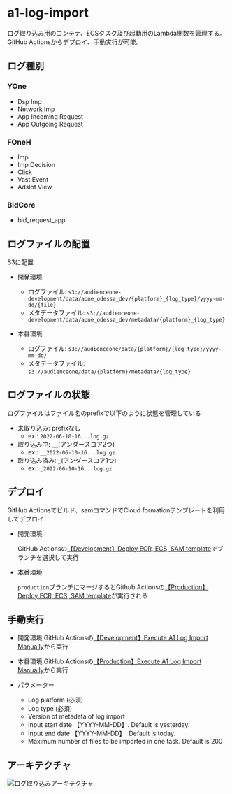 # a1-log-import
ログ取り込み用のコンテナ、ECSタスク及び起動用のLambda関数を管理する。
GitHub Actionsからデプロイ、手動実行が可能。

## ログ種別
### YOne
- Dsp Imp
- Network Imp
- App Incoming Request
- App Outgoing Request
### FOneH
- Imp
- Imp Decision
- Click
- Vast Event
- Adslot View

### BidCore
- bid_request_app

## ログファイルの配置
S3に配置
- 開発環境
  - ログファイル: `s3://audienceone-development/data/aone_odessa_dev/{platform}_{log_type}/yyyy-mm-dd/{file}`
  - メタデータファイル: `s3://audienceone-development/data/aone_odessa_dev/metadata/{platform}_{log_type}`

- 本番環境
  - ログファイル: `s3://audienceone/data/{platform}/{log_type}/yyyy-mm-dd/` 
  - メタデータファイル: `s3://audienceone/data/{platform}/metadata/{log_type}`

## ログファイルの状態
ログファイルはファイル名のprefixで以下のように状態を管理している
- 未取り込み: prefixなし
  - ex.: `2022-06-10-16...log.gz`
- 取り込み中: `__`(アンダースコア2つ)
  - ex.: `__2022-06-10-16...log.gz`
- 取り込み済み: `_`(アンダースコア1つ)
  - ex.: `_2022-06-10-16...log.gz`

## デプロイ
GitHub Actionsでビルド、samコマンドでCloud formationテンプレートを利用してデプロイ
- 開発環境

    GitHub Actionsの[【Development】Deploy ECR, ECS, SAM template](https://github.com/DAConsortium/a1-log-import/actions/workflows/deploy-development.yaml)でブランチを選択して実行

- 本番環境

    `production`ブランチにマージするとGithub Actionsの[【Production】Deploy ECR, ECS, SAM template](https://github.com/DAConsortium/a1-log-import/actions/workflows/deploy-production.yaml)が実行される

## 手動実行
- 開発環境
GitHub Actionsの[【Development】Execute A1 Log Import Manually](https://github.com/DAConsortium/a1-log-import/actions/workflows/log-import-execute-manually-development.yaml)から実行

- 本番環境
GitHub Actionsの[【Production】Execute A1 Log Import Manually](https://github.com/DAConsortium/a1-log-import/actions/workflows/log-import-execute-manually-production.yaml)から実行

- パラメーター
    - Log platform (必須)
    - Log type (必須)
    - Version of metadata of log import
    - Input start date 【YYYY-MM-DD】. Default is yesterday.
    - Input end date 【YYYY-MM-DD】. Default is today.
    - Maximum number of files to be imported in one task. Default is 200

## アーキテクチャ
![ログ取り込みアーキテクチャ](https://user-images.githubusercontent.com/39155017/173006848-5a80e2d8-d798-4ef5-8488-0b06c49a18fe.png)